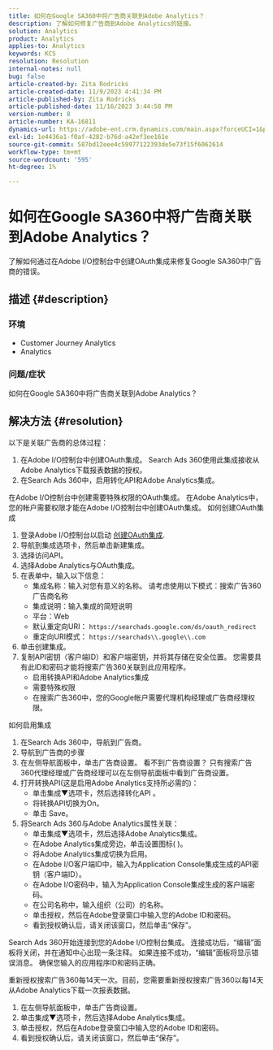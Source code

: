 ```yaml
---
title: 如何在Google SA360中将广告商关联到Adobe Analytics？
description: 了解如何修复广告商到Adobe Analytics的链接。
solution: Analytics
product: Analytics
applies-to: Analytics
keywords: KCS
resolution: Resolution
internal-notes: null
bug: false
article-created-by: Zita Rodricks
article-created-date: 11/9/2023 4:41:34 PM
article-published-by: Zita Rodricks
article-published-date: 11/16/2023 3:44:58 PM
version-number: 8
article-number: KA-16811
dynamics-url: https://adobe-ent.crm.dynamics.com/main.aspx?forceUCI=1&pagetype=entityrecord&etn=knowledgearticle&id=4b21d7d5-1e7f-ee11-8179-6045bd006b3d
exl-id: 1e4436a1-f0af-4282-b76d-a42ef3ee161e
source-git-commit: 587bd12eee4c59977122393de5e73f15f6062614
workflow-type: tm+mt
source-wordcount: '595'
ht-degree: 1%

---
```


# 如何在Google SA360中将广告商关联到Adobe Analytics？


了解如何通过在Adobe I/O控制台中创建OAuth集成来修复Google SA360中广告商的错误。

## 描述 {#description}


### <b>环境</b>

- Customer Journey Analytics
- Analytics




### <b>问题/症状</b>

如何在Google SA360中将广告商关联到Adobe Analytics？


## 解决方法 {#resolution}


以下是关联广告商的总体过程：

1. 在Adobe I/O控制台中创建OAuth集成。 Search Ads 360使用此集成接收从Adobe Analytics下载报表数据的授权。
2. 在Search Ads 360中，启用转化API和Adobe Analytics集成。


在Adobe I/O控制台中创建需要特殊权限的OAuth集成。 在Adobe Analytics中，您的帐户需要权限才能在Adobe I/O控制台中创建OAuth集成。 如何创建OAuth集成

1. 登录Adobe I/O控制台以启动 [创建OAuth集成](https://developer.adobe.com/developer-console/docs/guides/#!AdobeDocs/adobeio-auth/master/AuthenticationOverview/OAuthIntegration.md).
2. 导航到集成选项卡，然后单击新建集成。
3. 选择访问API。
4. 选择Adobe Analytics与OAuth集成。
5. 在表单中，输入以下信息：
   - 集成名称：输入对您有意义的名称。 请考虑使用以下模式：搜索广告360广告商名称
   - 集成说明：输入集成的简短说明
   - 平台：Web
   - 默认重定向URI： `https://searchads.google.com/ds/oauth_redirect`
   - 重定向URI模式： `https://searchads\\.google\\.com`
6. 单击创建集成。
7. 复制API密钥（客户端ID）和客户端密钥，并将其存储在安全位置。 您需要具有此ID和密码才能将搜索广告360关联到此应用程序。
   - 启用转换API和Adobe Analytics集成
   - 需要特殊权限
   - 在搜索广告360中，您的Google帐户需要代理机构经理或广告商经理权限。


如何启用集成

1. 在Search Ads 360中，导航到广告商。
2. 导航到广告商的步骤
3. 在左侧导航面板中，单击广告商设置。    看不到广告商设置？ 只有搜索广告360代理经理或广告商经理可以在左侧导航面板中看到广告商设置。
4. 打开转换API(这是启用Adobe Analytics支持所必需的)：
   - 单击集成▼选项卡，然后选择转化API 。
   - 将转换API切换为On。
   - 单击 Save。
5. 将Search Ads 360与Adobe Analytics属性关联：
   - 单击集成▼选项卡，然后选择Adobe Analytics集成。
   - 在Adobe Analytics集成旁边，单击设置图标( )。
   - 将Adobe Analytics集成切换为启用。
   - 在Adobe I/O客户端ID中，输入为Application Console集成生成的API密钥（客户端ID）。
   - 在Adobe I/O密码中，输入为Application Console集成生成的客户端密码。
   - 在公司名称中，输入组织（公司）的名称。
   - 单击授权，然后在Adobe登录窗口中输入您的Adobe ID和密码。
   - 看到授权确认后，请关闭该窗口，然后单击“保存”。


Search Ads 360开始连接到您的Adobe I/O控制台集成。 连接成功后，“编辑”面板将关闭，并在通知中心出现一条注释。 如果连接不成功，“编辑”面板将显示错误消息。 确保您输入的应用程序ID和密码正确。

重新授权搜索广告360每14天一次。目前，您需要重新授权搜索广告360以每14天从Adobe Analytics下载一次报表数据。

1. 在左侧导航面板中，单击广告商设置。
2. 单击集成▼选项卡，然后选择Adobe Analytics集成。
3. 单击授权，然后在Adobe登录窗口中输入您的Adobe ID和密码。
4. 看到授权确认后，请关闭该窗口，然后单击“保存”。
